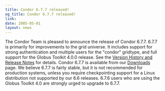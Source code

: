 ```yaml
---
title: Condor 6.7.7 released!
og_title: Condor 6.7.7 released!
link: 
date: 2005-05-01
layout: news
---
```


The Condor Team is pleased to announce the release of Condor 6.7.7.  6.7.7 is primarily for improvements to the grid universe.  It includes support for strong authentication and multiple users for the "condor" gridtype, and full support for the Globus Toolkit 4.0.0 release.  See the <a href="manual/latest-dev/9_Version_History.html"> Version History and Release Notes</a> for details. Condor 6.7.7 is available from our <a href="downloads/">Downloads</a> page.  We believe 6.7.7 is fairly stable, but it is not recommended for production systems, unless you require checkpointing support for a Linux distribution not supported by our 6.6 releases.  6.7.6 users who are using the Globus Toolkit 4.0 are strongly urged to upgrade to 6.7.7.
